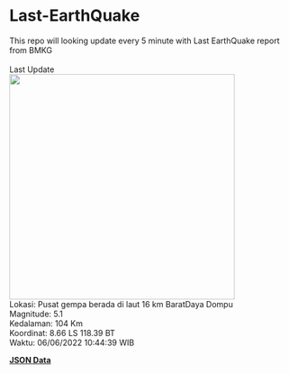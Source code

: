 # Last-EarthQuake
This repo will looking update every 5 minute with Last EarthQuake report from BMKG
<br>
<br>
Last Update
<br>
<img src="https://ews.bmkg.go.id/TEWS/data/20220606104439.mmi.jpg" width="400"/>
<br>
Lokasi: Pusat gempa berada di laut 16 km BaratDaya Dompu <br>
Magnitude: 5.1 <br>
Kedalaman: 104 Km <br>
Koordinat: 8.66 LS 118.39 BT <br>
Waktu: 06/06/2022 10:44:39 WIB <br>

<a href="./data/data.json">**JSON Data**</a>
